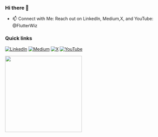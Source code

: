 ### Hi there 👋

* 📫 Connect with Me: Reach out on LinkedIn, Medium,X, and YouTube: @FlutterWiz

### Quick links
[![LinkedIn](https://img.shields.io/badge/LinkedIn-%230077B5.svg?logo=linkedin&logoColor=white)](https://linkedin.com/in/alperefesahin/) [![Medium](https://img.shields.io/badge/Medium-12100E?logo=medium&logoColor=white)](https://medium.com/@FlutterWiz) [![X](https://img.shields.io/badge/X-%231DA1F2.svg?logo=Twitter&logoColor=white&color=black)](https://x.com/FlutterWiz) [![YouTube](https://img.shields.io/badge/YouTube-%23FF0000.svg?logo=YouTube&logoColor=white)](https://www.youtube.com/@FlutterWiz) 

<img src="https://github.com/user-attachments/assets/56a90a86-cfdb-49f5-98ea-be1c29856250" width="250" height="250">
